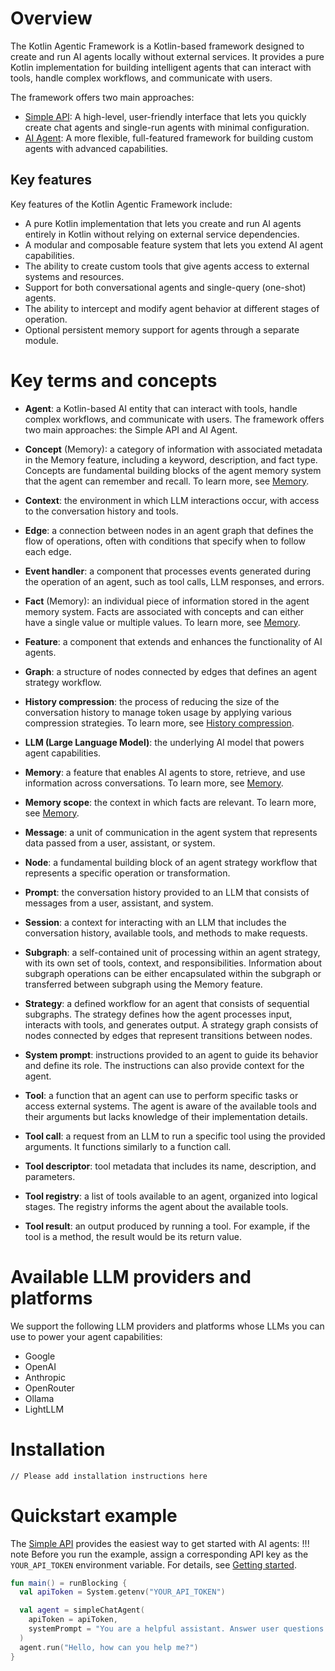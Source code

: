 # Overview

The Kotlin Agentic Framework is a Kotlin-based framework designed to create and run AI agents locally without external
services. It provides a pure Kotlin implementation for building intelligent agents that can interact with
tools, handle complex workflows, and communicate with users.

The framework offers two main approaches:

* [Simple API](simple-api-getting-started): A high-level, user-friendly interface that lets you quickly create chat agents and single-run agents with minimal configuration.
* [AI Agent](ai-agent-getting-started): A more flexible, full-featured framework for building custom agents with advanced capabilities.

## Key features

Key features of the Kotlin Agentic Framework include:

- A pure Kotlin implementation that lets you create and run AI agents entirely in Kotlin without relying on external service dependencies.
- A modular and composable feature system that lets you extend AI agent capabilities.
- The ability to create custom tools that give agents access to external systems and resources.
- Support for both conversational agents and single-query (one-shot) agents.
- The ability to intercept and modify agent behavior at different stages of operation.
- Optional persistent memory support for agents through a separate module.

# Key terms and concepts

- **Agent**: a Kotlin-based AI entity that can interact with tools, handle complex workflows, and communicate with
  users. The framework offers two main approaches: the Simple API and AI Agent.

- **Concept** (Memory): a category of information with associated metadata in the Memory feature, including a keyword,
  description, and fact type. Concepts are fundamental building blocks of the agent memory system that the agent can remember and recall.
  To learn more, see [Memory](memory.md).

- **Context**: the environment in which LLM interactions occur, with access to the conversation history and
  tools.

- **Edge**: a connection between nodes in an agent graph that defines the flow of operations, often with conditions
  that specify when to follow each edge.

- **Event handler**: a component that processes events generated during the operation of an agent, such as tool calls, LLM
  responses, and errors.

- **Fact** (Memory): an individual piece of information stored in the agent memory system.
  Facts are associated with concepts and can either have a single value or multiple values.
  To learn more, see [Memory](memory.md).

- **Feature**: a component that extends and enhances the functionality of AI agents.

- **Graph**: a structure of nodes connected by edges that defines an agent strategy workflow.

- **History compression**: the process of reducing the size of the conversation history to manage token usage by applying various compression strategies.
  To learn more, see [History compression](history-compression.md).

- **LLM (Large Language Model)**: the underlying AI model that powers agent capabilities.

- **Memory**: a feature that enables AI agents to store, retrieve, and use information across conversations. To learn more, see [Memory](memory.md).

- **Memory scope**: the context in which facts are relevant. To learn more, see [Memory](memory.md).

- **Message**: a unit of communication in the agent system that represents data passed from a user, assistant, or system.

- **Node**: a fundamental building block of an agent strategy workflow that represents a specific operation or transformation.

- **Prompt**: the conversation history provided to an LLM that consists of messages from a user, assistant, and system.

- **Session**: a context for interacting with an LLM that includes the conversation history, available tools,
  and methods to make requests.

- **Subgraph**: a self-contained unit of processing within an agent strategy, with its own set of tools, context, and
  responsibilities. Information about subgraph operations can be either encapsulated within the subgraph or transferred between
  subgraph using the Memory feature.

- **Strategy**: a defined workflow for an agent that consists of sequential subgraphs.
  The strategy defines how the agent processes input, interacts with tools, and generates output.
  A strategy graph consists of nodes connected by edges that represent transitions between nodes.

- **System prompt**: instructions provided to an agent to guide its behavior and define its role. The instructions can also provide context for the agent.

- **Tool**: a function that an agent can use to perform specific tasks or access external systems. The agent is aware of the
  available tools and their arguments but lacks knowledge of their implementation details.

- **Tool call**: a request from an LLM to run a specific tool using the provided arguments. It functions similarly to a function call.

- **Tool descriptor**: tool metadata that includes its name, description, and parameters.

- **Tool registry**: a list of tools available to an agent, organized into logical stages. The registry informs the agent about the available tools.

- **Tool result**: an output produced by running a tool. For example, if the tool is a method, the result would be its return value.

# Available LLM providers and platforms

We support the following LLM providers and platforms whose LLMs you can use to power your agent capabilities:

- Google
- OpenAI
- Anthropic
- OpenRouter
- Ollama
- LightLLM

# Installation

```
// Please add installation instructions here
```

# Quickstart example

The [Simple API](simple-api-getting-started) provides the easiest way to get started with AI agents:
!!! note
Before you run the example, assign a corresponding API key as the `YOUR_API_TOKEN` environment variable. For details, see [Getting started](simple-api-getting-started.md).

```kotlin
fun main() = runBlocking {
  val apiToken = System.getenv("YOUR_API_TOKEN")

  val agent = simpleChatAgent(
    apiToken = apiToken,
    systemPrompt = "You are a helpful assistant. Answer user questions concisely."
  )
  agent.run("Hello, how can you help me?")
}
```

